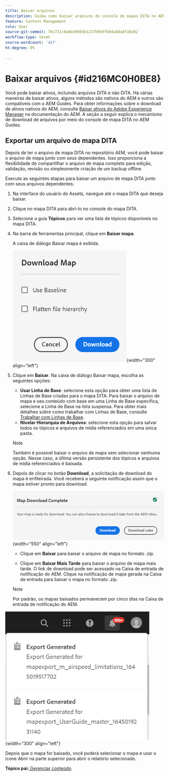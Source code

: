 ```yaml
---
title: Baixar arquivos
description: Saiba como baixar arquivos do console de mapas DITA no AEM Guides e exportar um arquivo de mapas DITA para o repositório AEM.
feature: Content Management
role: User
source-git-commit: 76c731c6a0e496b5b1237b9b9fb84adda8fa8a92
workflow-type: tm+mt
source-wordcount: '427'
ht-degree: 0%

---
```


# Baixar arquivos {#id216MC0H0BE8}

Você pode baixar ativos, incluindo arquivos DITA e não DITA. Há várias maneiras de baixar ativos, alguns métodos são nativos do AEM e outros são compatíveis com o AEM Guides. Para obter informações sobre o download de ativos nativos do AEM, consulte [Baixar ativos do Adobe Experience Manager](https://experienceleague.adobe.com/docs/experience-manager-cloud-service/assets/manage/download-assets-from-aem.html) na documentação do AEM. A seção a seguir explica o mecanismo de download de arquivos por meio do console de mapa DITA no AEM Guides.

## Exportar um arquivo de mapa DITA

Depois de ter o arquivo de mapa DITA no repositório AEM, você pode baixar o arquivo de mapa junto com seus dependentes. Isso proporciona a flexibilidade de compartilhar o arquivo de mapa completo para edição, validação, revisão ou simplesmente criação de um backup offline.

Execute as seguintes etapas para baixar um arquivo de mapa DITA junto com seus arquivos dependentes:

1. Na interface do usuário do Assets, navegue até o mapa DITA que deseja baixar.

1. Clique no mapa DITA para abri-lo no console do mapa DITA.

1. Selecione a guia **Tópicos** para ver uma lista de tópicos disponíveis no mapa DITA.

1. Na barra de ferramentas principal, clique em **Baixar mapa**.

   A caixa de diálogo Baixar mapa é exibida.

   ![](images/download-map.png){width="300" align="left"}

1. Clique em **Baixar**. Na caixa de diálogo Baixar mapa, escolha as seguintes opções:

   - **Usar Linha de Base**: selecione esta opção para obter uma lista de Linhas de Base criadas para o mapa DITA. Para baixar o arquivo de mapa e seu conteúdo com base em uma Linha de Base específica, selecione a Linha de Base na lista suspensa. Para obter mais detalhes sobre como trabalhar com Linhas de Base, consulte [Trabalhar com Linhas de Base](generate-output-use-baseline-for-publishing.md#).
   - **Nivelar Hierarquia de Arquivos**: selecione esta opção para salvar todos os tópicos e arquivos de mídia referenciados em uma única pasta.
   >[!NOTE]
   >
   > Também é possível baixar o arquivo de mapa sem selecionar nenhuma opção. Nesse caso, a última versão persistente dos tópicos e arquivos de mídia referenciados é baixada.

1. Depois de clicar no botão **Download**, a solicitação de download do mapa é enfileirada. Você receberá a seguinte notificação assim que o mapa estiver pronto para download.

   ![](images/download-map-prompt.png){width="550" align="left"}

   - Clique em **Baixar** para baixar o arquivo de mapa no formato .zip.

   - Clique em **Baixar Mais Tarde** para baixar o arquivo de mapa mais tarde. O link de download pode ser acessado na Caixa de entrada de notificação do AEM. Clique na notificação de mapa gerada na Caixa de entrada para baixar o mapa no formato .zip.

   >[!NOTE]
   >
   > Por padrão, os mapas baixados permanecem por cinco dias na Caixa de entrada de notificação do AEM.

![](images/download-map-inbox.png){width="300" align="left"}

Depois que o mapa for baixado, você poderá selecionar o mapa e usar o ícone Abrir na parte superior para abrir o relatório selecionado.

**Tópico pai:**[ Gerenciar conteúdo](authoring.md)
